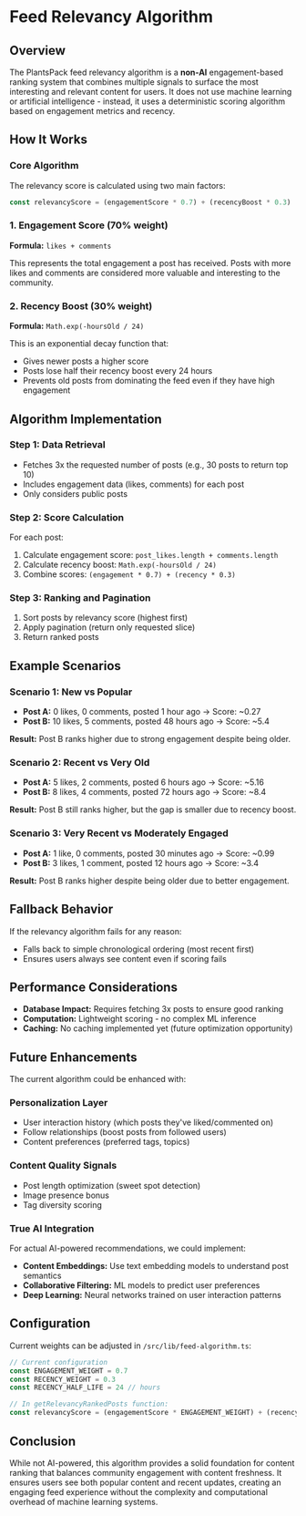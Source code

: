 # Feed Relevancy Algorithm

## Overview

The PlantsPack feed relevancy algorithm is a **non-AI** engagement-based ranking system that combines multiple signals to surface the most interesting and relevant content for users. It does not use machine learning or artificial intelligence - instead, it uses a deterministic scoring algorithm based on engagement metrics and recency.

## How It Works

### Core Algorithm

The relevancy score is calculated using two main factors:

```typescript
const relevancyScore = (engagementScore * 0.7) + (recencyBoost * 0.3)
```

### 1. Engagement Score (70% weight)

**Formula:** `likes + comments`

This represents the total engagement a post has received. Posts with more likes and comments are considered more valuable and interesting to the community.

### 2. Recency Boost (30% weight)

**Formula:** `Math.exp(-hoursOld / 24)`

This is an exponential decay function that:
- Gives newer posts a higher score
- Posts lose half their recency boost every 24 hours
- Prevents old posts from dominating the feed even if they have high engagement

## Algorithm Implementation

### Step 1: Data Retrieval
- Fetches 3x the requested number of posts (e.g., 30 posts to return top 10)
- Includes engagement data (likes, comments) for each post
- Only considers public posts

### Step 2: Score Calculation
For each post:
1. Calculate engagement score: `post_likes.length + comments.length`
2. Calculate recency boost: `Math.exp(-hoursOld / 24)`
3. Combine scores: `(engagement * 0.7) + (recency * 0.3)`

### Step 3: Ranking and Pagination
1. Sort posts by relevancy score (highest first)
2. Apply pagination (return only requested slice)
3. Return ranked posts

## Example Scenarios

### Scenario 1: New vs Popular
- **Post A:** 0 likes, 0 comments, posted 1 hour ago → Score: ~0.27
- **Post B:** 10 likes, 5 comments, posted 48 hours ago → Score: ~5.4

**Result:** Post B ranks higher due to strong engagement despite being older.

### Scenario 2: Recent vs Very Old
- **Post A:** 5 likes, 2 comments, posted 6 hours ago → Score: ~5.16
- **Post B:** 8 likes, 4 comments, posted 72 hours ago → Score: ~8.4

**Result:** Post B still ranks higher, but the gap is smaller due to recency boost.

### Scenario 3: Very Recent vs Moderately Engaged
- **Post A:** 1 like, 0 comments, posted 30 minutes ago → Score: ~0.99
- **Post B:** 3 likes, 1 comment, posted 12 hours ago → Score: ~3.4

**Result:** Post B ranks higher despite being older due to better engagement.

## Fallback Behavior

If the relevancy algorithm fails for any reason:
- Falls back to simple chronological ordering (most recent first)
- Ensures users always see content even if scoring fails

## Performance Considerations

- **Database Impact:** Requires fetching 3x posts to ensure good ranking
- **Computation:** Lightweight scoring - no complex ML inference
- **Caching:** No caching implemented yet (future optimization opportunity)

## Future Enhancements

The current algorithm could be enhanced with:

### Personalization Layer
- User interaction history (which posts they've liked/commented on)
- Follow relationships (boost posts from followed users)
- Content preferences (preferred tags, topics)

### Content Quality Signals
- Post length optimization (sweet spot detection)
- Image presence bonus
- Tag diversity scoring

### True AI Integration
For actual AI-powered recommendations, we could implement:
- **Content Embeddings:** Use text embedding models to understand post semantics
- **Collaborative Filtering:** ML models to predict user preferences
- **Deep Learning:** Neural networks trained on user interaction patterns

## Configuration

Current weights can be adjusted in `/src/lib/feed-algorithm.ts`:

```typescript
// Current configuration
const ENGAGEMENT_WEIGHT = 0.7
const RECENCY_WEIGHT = 0.3
const RECENCY_HALF_LIFE = 24 // hours

// In getRelevancyRankedPosts function:
const relevancyScore = (engagementScore * ENGAGEMENT_WEIGHT) + (recencyBoost * RECENCY_WEIGHT)
```

## Conclusion

While not AI-powered, this algorithm provides a solid foundation for content ranking that balances community engagement with content freshness. It ensures users see both popular content and recent updates, creating an engaging feed experience without the complexity and computational overhead of machine learning systems.